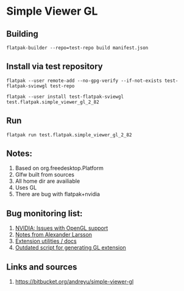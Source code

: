 # Simple Viewer GL

## Building

    flatpak-builder --repo=test-repo build manifest.json
    
## Install via test repository

    flatpak --user remote-add --no-gpg-verify --if-not-exists test-flatpak-sviewgl test-repo
    
    flatpak --user install test-flatpak-sviewgl test.flatpak.simple_viewer_gl_2_82
    
## Run

    flatpak run test.flatpak.simple_viewer_gl_2_82
    
## Notes:

1. Based on org.freedesktop.Platform
1. Glfw built from sources
1. All home dir are availiable
1. Uses GL
1. There are bug with flatpak+nvidia

## Bug monitoring list:

1. [NVIDIA: Issues with OpenGL support](https://github.com/flatpak/flatpak/issues/138)
1. [Notes from Alexander Larsson](https://blogs.gnome.org/alexl/2015/09/23/playing-games-with-runtime-extensions/)
1. [Extension utilities / docs](https://github.com/flatpak/flatpak/issues/72)
1. [Outdated script for generating GL extension](https://cgit.freedesktop.org/xdg-app/freedesktop-sdk-images/tree/make-nvidia-image.sh)
    
## Links and sources

1. https://bitbucket.org/andreyu/simple-viewer-gl

